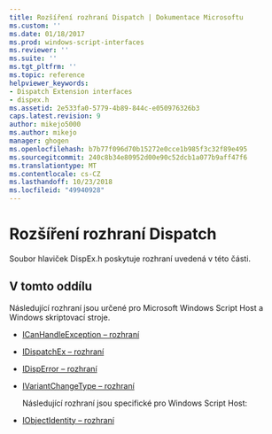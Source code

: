 ```yaml
---
title: Rozšíření rozhraní Dispatch | Dokumentace Microsoftu
ms.custom: ''
ms.date: 01/18/2017
ms.prod: windows-script-interfaces
ms.reviewer: ''
ms.suite: ''
ms.tgt_pltfrm: ''
ms.topic: reference
helpviewer_keywords:
- Dispatch Extension interfaces
- dispex.h
ms.assetid: 2e533fa0-5779-4b89-844c-e050976326b3
caps.latest.revision: 9
author: mikejo5000
ms.author: mikejo
manager: ghogen
ms.openlocfilehash: b7b77f096d70b15272e0cce1b985f3c32f89e495
ms.sourcegitcommit: 240c8b34e80952d00e90c52dcb1a077b9aff47f6
ms.translationtype: MT
ms.contentlocale: cs-CZ
ms.lasthandoff: 10/23/2018
ms.locfileid: "49940928"
---
```

# <a name="dispatch-extension-interfaces"></a>Rozšíření rozhraní Dispatch
Soubor hlaviček DispEx.h poskytuje rozhraní uvedená v této části.  

## <a name="in-this-section"></a>V tomto oddílu  
 Následující rozhraní jsou určené pro Microsoft Windows Script Host a Windows skriptovací stroje.  

- [ICanHandleException – rozhraní](../../winscript/reference/icanhandleexception-interface.md)  

- [IDispatchEx – rozhraní](../../winscript/reference/idispatchex-interface.md)  

- [IDispError – rozhraní](../../winscript/reference/idisperror-interface.md)  

- [IVariantChangeType – rozhraní](../../winscript/reference/ivariantchangetype-interface.md)  

  Následující rozhraní jsou specifické pro Windows Script Host:  

- [IObjectIdentity – rozhraní](../../winscript/reference/iobjectidentity-interface.md)
